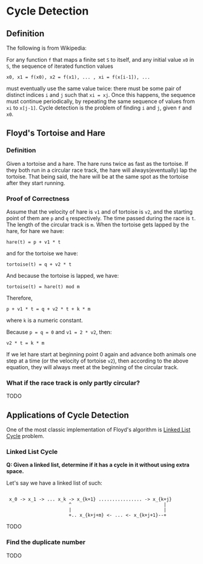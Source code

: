 # Cycle Detection
## Definition
The following is from Wikipedia:

For any function `f` that maps a finite set `S` to itself, and any initial value `x0` in `S`, the sequence of iterated function values
```
x0, x1 = f(x0), x2 = f(x1), ... , xi = f(x[i-1]), ...
```
must eventually use the same value twice: there must be some pair of distinct indices `i` and `j` such that `xi = xj`. Once this happens,
the sequence must continue periodically, by repeating the same sequence of values from `xi` to `x[j-1]`. Cycle detection is the problem of
finding `i` and `j`, given `f` and `x0`.

## Floyd's Tortoise and Hare
### Definition 
Given a tortoise and a hare. The hare runs twice as fast as the tortoise. If they both run in a circular race track, the hare will
always(eventually) lap the tortoise. That being said, the hare will be at the same spot as the tortoise after they start running.

### Proof of Correctness
Assume that the velocity of hare is `v1` and of tortoise is `v2`, and the starting point of them are `p` and `q` respectively. The time passed during
the race is `t`. The length of the circular track is `m`. 
When the tortoise gets lapped by the hare, for hare we have:
```
hare(t) = p + v1 * t 
```
and for the tortoise we have:

```
tortoise(t) = q + v2 * t
```

And because the tortoise is lapped, we have:
```
tortoise(t) = hare(t) mod m 
```

Therefore, 
```
p + v1 * t = q + v2 * t + k * m
```
where `k` is a numeric constant.

Because `p = q = 0` and `v1 = 2 * v2`, then:
```
v2 * t = k * m
```

If we let hare start at beginning point 0 again and advance both animals one step at a time (or the velocity of tortoise `v2`), 
then according to the above equation, they will always meet at the beginning of the circular track.
 
### What if the race track is only partly circular?
TODO

## Applications of Cycle Detection
One of the most classic implementation of Floyd's algorithm is [Linked List Cycle](https://leetcode.com/problems/linked-list-cycle/description/) problem.

### Linked List Cycle
<b>Q: Given a linked list, determine if it has a cycle in it without using extra space. </b>

Let's say we have a linked list of such:
```

 x_0 -> x_1 -> ... x_k -> x_{k+1} ................ -> x_{k+j}
                       ^                                  |
                       |                                  |
                       +.. x_{k+j+m} <- ... <- x_{k+j+1}--+

```
TODO

### Find the duplicate number
TODO
